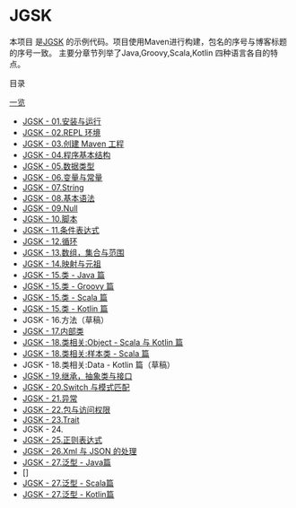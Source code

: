 # JGSK
本项目 是[JGSK](http://git.bookislife.com/topics/jgsk/) 的示例代码。项目使用Maven进行构建，包名的序号与博客标题的序号一致。
主要分章节列举了Java,Groovy,Scala,Kotlin 四种语言各自的特点。

目录

[一览](http://git.bookislife.com/topics/jgsk/)

- [JGSK - 01.安装与运行](http://git.bookislife.com/post/2015/jgsk-01-start/)
- [JGSK - 02.REPL 环境](http://git.bookislife.com/post/2015/jgsk-02-repl/)
- [JGSK - 03.创建 Maven 工程](http://git.bookislife.com/post/2015/jgsk-03-maven-project/)
- [JGSK - 04.程序基本结构](http://git.bookislife.com/post/2015/jgsk-04-base-structure/)
- [JGSK - 05.数据类型](http://git.bookislife.com/post/2015/jgsk-05-datatype/)
- [JGSK - 06.变量与常量](http://git.bookislife.com/post/2015/jgsk-06-variable/)
- [JGSK - 07.String](http://git.bookislife.com/post/2015/jgsk-07-string/)
- [JGSK - 08.基本语法](http://git.bookislife.com/post/2015/jgsk-08-gramma/)
- [JGSK - 09.Null](http://git.bookislife.com/post/2015/jgsk-09-null/)
- [JGSK - 10.脚本](http://git.bookislife.com/post/2015/jgsk-10-script/)
- [JGSK - 11.条件表达式](http://git.bookislife.com/post/2015/jgsk-11-if-condition/)
- [JGSK - 12.循环](http://git.bookislife.com/post/2015/jgsk-12-loop/)
- [JGSK - 13.数组，集合与范围](http://git.bookislife.com/post/2015/jgsk-13-collection-and-range/)
- [JGSK - 14.映射与元祖](http://git.bookislife.com/post/2015/jgsk-14-map-and-turple/)
- [JGSK - 15.类 - Java 篇](http://git.bookislife.com/post/2015/jgsk-15-class-java/)
- [JGSK - 15.类 - Groovy 篇](http://git.bookislife.com/post/2015/jsgk-15-class-groovy/)
- [JGSK - 15.类 - Scala 篇](http://git.bookislife.com/post/2015/jsgk-15-class-scala/)
- [JGSK - 15.类 - Kotlin 篇](http://git.bookislife.com/post/2015/jsgk-15-class-kotlin/)
- JGSK - 16.方法（草稿）
- [JGSK - 17.内部类](http://git.bookislife.com/post/2015/jgsk-17-innerclass/)
- [JGSK - 18.类相关:Object - Scala 与 Kotlin 篇](http://git.bookislife.com/post/2015/jgsk-18-classobject-scalakotlin/)
- [JGSK - 18.类相关:样本类 - Scala 篇](http://git.bookislife.com/post/2015/jgsk-18-classcaseclass-scala/)
- JGSK - 18.类相关:Data - Kotlin 篇（草稿）
- [JGSK - 19.继承，抽象类与接口](http://git.bookislife.com/post/2015/jgsk-19-inherit/)
- [JGSK - 20.Switch 与模式匹配](http://git.bookislife.com/post/2015/jgsk-20-switch/)
- [JGSK - 21.异常](http://git.bookislife.com/post/2015/jgsk-21-exception/)
- [JGSK - 22.包与访问权限](http://git.bookislife.com/post/2015/jgsk-22-package/)
- [JGSK - 23.Trait](http://git.bookislife.com/post/2015/jgsk-23-trait/)
- JGSK - 24.
- [JGSK - 25.正则表达式](http://git.bookislife.com/post/2015/jgsk-25-regex/)
- [JGSK - 26.Xml 与 JSON 的处理](http://git.bookislife.com/post/2015/jgsk-26-xml-and-json/)
- [JGSK - 27.泛型 - Java篇](http://git.bookislife.com/post/2015/jgsk-27-generic-java/)
- []
- [JGSK - 27.泛型 - Scala篇](http://git.bookislife.com/post/2015/jgsk-27-generic-scala/)
- [JGSK - 27.泛型 - Kotlin篇](http://git.bookislife.com/post/2015/jgsk-27-generic-kotlin/)
